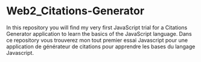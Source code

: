 # Web2_Citations-Generator

In this repository you will find my very first JavaScript trial for a Citations Generator application to learn the basics of the JavaScript language.  Dans ce repository vous trouverez mon tout premier essai Javascript pour une application de générateur de citations pour apprendre les bases du langage Javascript.
